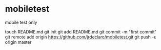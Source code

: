 mobiletest
==========

mobile test only

touch README.md
git init
git add README.md
git commit -m "first commit"
git remote add origin https://github.com/jrdeclaro/mobiletest.git
git push -u origin master
